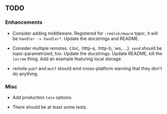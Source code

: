 ## TODO

### Enhancements

- Consider adding middleware. 
Registered for `:remlok/mware` topic, it will be `handler -> handler*`.
Update the docstrings and README.

- Consider multiple remotes. {:loc, :http-a, :http-b, :ws, ...}.
`send` should be topic-parametrized, too.
Update the docstrings.
Update README, kill the `locrem` thing.
Add an example featuring local storage.

- remote `pubf` and `mutf` should emit cross-platform warning that they don't do anything.

### Misc
 
- Add production `lein` options.

- There should be at least some tests.